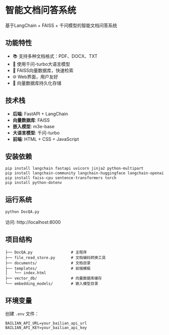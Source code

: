 # 智能文档问答系统

基于LangChain + FAISS + 千问模型的智能文档问答系统

## 功能特性

- 📚 支持多种文档格式：PDF、DOCX、TXT
- 🤖 使用千问-turbo大语言模型
- 💾 FAISS向量数据库，快速检索
- 🌐 Web界面，用户友好
- 🔄 向量数据库持久化存储

## 技术栈

- **后端**: FastAPI + LangChain
- **向量数据库**: FAISS
- **嵌入模型**: m3e-base
- **大语言模型**: 千问-turbo
- **前端**: HTML + CSS + JavaScript

## 安装依赖

```bash
pip install langchain fastapi uvicorn jinja2 python-multipart
pip install langchain-community langchain-huggingface langchain-openai
pip install faiss-cpu sentence-transformers torch
pip install python-dotenv
```

## 运行系统

```bash
python DocQA.py
```

访问: http://localhost:8000

## 项目结构

```
├── DocQA.py                 # 主程序
├── file_read_store.py       # 文档编码转换工具
├── documents/               # 文档目录
├── templates/               # 前端模板
│   └── index.html
├── vector_db/               # 向量数据库缓存
└── embedding_models/        # 嵌入模型目录
```

## 环境变量

创建 `.env` 文件：

```
BAILIAN_API_URL=your_bailian_api_url
BAILIAN_API_KEY=your_bailian_api_key
```
